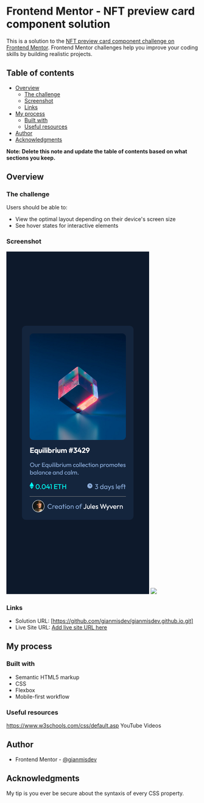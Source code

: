 # Frontend Mentor - NFT preview card component solution

This is a solution to the [NFT preview card component challenge on Frontend Mentor](https://www.frontendmentor.io/challenges/nft-preview-card-component-SbdUL_w0U). Frontend Mentor challenges help you improve your coding skills by building realistic projects. 

## Table of contents

- [Overview](#overview)
  - [The challenge](#the-challenge)
  - [Screenshot](#screenshot)
  - [Links](#links)
- [My process](#my-process)
  - [Built with](#built-with)
  - [Useful resources](#useful-resources)
- [Author](#author)
- [Acknowledgments](#acknowledgments)

**Note: Delete this note and update the table of contents based on what sections you keep.**

## Overview

### The challenge

Users should be able to:

- View the optimal layout depending on their device's screen size
- See hover states for interactive elements

### Screenshot

![](./images/mobile_version.png)
![](./images/desktop_version.png.png)


### Links

- Solution URL: [https://github.com/gianmisdev/gianmisdev.github.io.git]
- Live Site URL: [Add live site URL here](https://gianmisdev.github.io)

## My process

### Built with

- Semantic HTML5 markup
- CSS
- Flexbox
- Mobile-first workflow

### Useful resources
https://www.w3schools.com/css/default.asp
YouTube Videos

## Author
- Frontend Mentor - [@gianmisdev](https://www.frontendmentor.io/profile/gianmisdev)


## Acknowledgments

My tip is you ever be secure about the syntaxis of every CSS property.